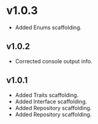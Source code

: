 # v1.0.3

- Added Enums scaffolding.

## v1.0.2

- Corrected console output info.

## v1.0.1

- Added Traits scaffolding.
- Added Interface scaffolding.
- Added Repository scaffolding.
- Added Repository scaffolding.
